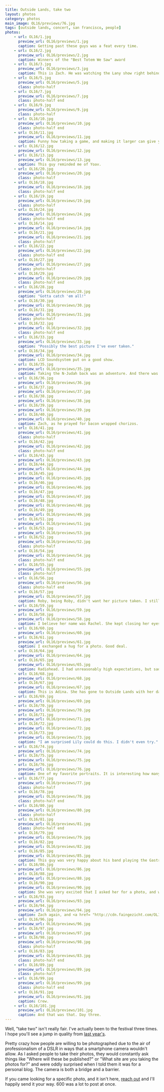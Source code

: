 ```yaml
---
title: Outside Lands, take two
layout: photos
category: photos
main_image: OL16/previews/76.jpg
tags: [outside lands, concert, san francisco, people]
photos:
    - url: OL16/1.jpg
      preview_url: OL16/previews/1.jpg
      caption: Getting past these guys was a feat every time.
    - url: OL16/2.jpg
      preview_url: OL16/previews/2.jpg
      caption: Winners of the "Best Totem We Saw" award
    - url: OL16/3.jpg
      preview_url: OL16/previews/3.jpg
      caption: This is Zach. He was watching the Lany show right behind us. Somehow, during the show I figured out that Lany actually <a href="https://en.wikipedia.org/wiki/LANY#Name">stands for Los Angeles/New York</a>.
    - url: OL16/5.jpg
      preview_url: OL16/previews/5.jpg
      class: photo-half
    - url: OL16/7.jpg
      preview_url: OL16/previews/7.jpg
      class: photo-half end
    - url: OL16/9.jpg
      preview_url: OL16/previews/9.jpg
      class: photo-half
    - url: OL16/10.jpg
      preview_url: OL16/previews/10.jpg
      class: photo-half end
    - url: OL16/11.jpg
      preview_url: OL16/previews/11.jpg
      caption: Funny how taking a game, and making it larger can give you a completely different experience.
    - url: OL16/12.jpg
      preview_url: OL16/previews/12.jpg
    - url: OL16/13.jpg
      preview_url: OL16/previews/13.jpg
      caption: This guy reminded me of Yoav.
    - url: OL16/20.jpg
      preview_url: OL16/previews/20.jpg
      class: photo-half
    - url: OL16/18.jpg
      preview_url: OL16/previews/18.jpg
      class: photo-half end
    - url: OL16/19.jpg
      preview_url: OL16/previews/19.jpg
      class: photo-half
    - url: OL16/24.jpg
      preview_url: OL16/previews/24.jpg
      class: photo-half end
    - url: OL16/14.jpg
      preview_url: OL16/previews/14.jpg
    - url: OL16/21.jpg
      preview_url: OL16/previews/21.jpg
      class: photo-half
    - url: OL16/22.jpg
      preview_url: OL16/previews/22.jpg
      class: photo-half end
    - url: OL16/27.jpg
      preview_url: OL16/previews/27.jpg
      class: photo-half
    - url: OL16/29.jpg
      preview_url: OL16/previews/29.jpg
      class: photo-half end
    - url: OL16/28.jpg
      preview_url: OL16/previews/28.jpg
      caption: "Gotta catch 'em all!"
    - url: OL16/30.jpg
      preview_url: OL16/previews/30.jpg
    - url: OL16/31.jpg
      preview_url: OL16/previews/31.jpg
      class: photo-half
    - url: OL16/32.jpg
      preview_url: OL16/previews/32.jpg
      class: photo-half end
    - url: OL16/33.jpg
      preview_url: OL16/previews/33.jpg
      caption: "Possibly the best picture I've ever taken."
    - url: OL16/34.jpg
      preview_url: OL16/previews/34.jpg
      caption: LCD Soundsystem put on a good show.
    - url: OL16/35.jpg
      preview_url: OL16/previews/35.jpg
      caption: Taking the N-Judah back was an adventure. And there was evening, and there was morning — the first day.
    - url: OL16/36.jpg
      preview_url: OL16/previews/36.jpg
    - url: OL16/37.jpg
      preview_url: OL16/previews/37.jpg
    - url: OL16/38.jpg
      preview_url: OL16/previews/38.jpg
    - url: OL16/39.jpg
      preview_url: OL16/previews/39.jpg
    - url: OL16/40.jpg
      preview_url: OL16/previews/40.jpg
      caption: Zach, as he prayed for bacon wrapped chorizos.
    - url: OL16/41.jpg
      preview_url: OL16/previews/41.jpg
      class: photo-half
    - url: OL16/42.jpg
      preview_url: OL16/previews/42.jpg
      class: photo-half end
    - url: OL16/43.jpg
      preview_url: OL16/previews/43.jpg
    - url: OL16/44.jpg
      preview_url: OL16/previews/44.jpg
    - url: OL16/45.jpg
      preview_url: OL16/previews/45.jpg
    - url: OL16/46.jpg
      preview_url: OL16/previews/46.jpg
    - url: OL16/47.jpg
      preview_url: OL16/previews/47.jpg
    - url: OL16/48.jpg
      preview_url: OL16/previews/48.jpg
    - url: OL16/49.jpg
      preview_url: OL16/previews/49.jpg
    - url: OL16/51.jpg
      preview_url: OL16/previews/51.jpg
    - url: OL16/53.jpg
      preview_url: OL16/previews/53.jpg
    - url: OL16/52.jpg
      preview_url: OL16/previews/52.jpg
      class: photo-half
    - url: OL16/54.jpg
      preview_url: OL16/previews/54.jpg
      class: photo-half end
    - url: OL16/55.jpg
      preview_url: OL16/previews/55.jpg
      class: photo-half
    - url: OL16/56.jpg
      preview_url: OL16/previews/56.jpg
      class: photo-half end
    - url: OL16/57.jpg
      preview_url: OL16/previews/57.jpg
      caption: Roby, being Roby, didn't want her picture taken. I still did.
    - url: OL16/59.jpg
      preview_url: OL16/previews/59.jpg
    - url: OL16/58.jpg
      preview_url: OL16/previews/58.jpg
      caption: I believe her name was Rachel. She kept closing her eyes.
    - url: OL16/60.jpg
      preview_url: OL16/previews/60.jpg
    - url: OL16/61.jpg
      preview_url: OL16/previews/61.jpg
      caption: I exchanged a hug for a photo. Good deal.
    - url: OL16/64.jpg
      preview_url: OL16/previews/64.jpg
    - url: OL16/65.jpg
      preview_url: OL16/previews/65.jpg
      caption: Radiohead. I had unreasonably high expectations, but sadly the new album is too quiet and slow to be good concert material. End of day two.
    - url: OL16/68.jpg
      preview_url: OL16/previews/68.jpg
    - url: OL16/67.jpg
      preview_url: OL16/previews/67.jpg
      caption: This is Adina. She has gone to Outside Lands with her dad the last 9 years.
    - url: OL16/69.jpg
      preview_url: OL16/previews/69.jpg
    - url: OL16/70.jpg
      preview_url: OL16/previews/70.jpg
    - url: OL16/71.jpg
      preview_url: OL16/previews/71.jpg
    - url: OL16/72.jpg
      preview_url: OL16/previews/72.jpg
    - url: OL16/73.jpg
      preview_url: OL16/previews/73.jpg
      caption: "I am surprised Lily could do this. I didn't even try."
    - url: OL16/74.jpg
      preview_url: OL16/previews/74.jpg
    - url: OL16/75.jpg
      preview_url: OL16/previews/75.jpg
    - url: OL16/76.jpg
      preview_url: OL16/previews/76.jpg
      caption: One of my favorite portraits. It is interesting how many emotions a picture of a stranger can show.
    - url: OL16/77.jpg
      preview_url: OL16/previews/77.jpg
      class: photo-half
    - url: OL16/78.jpg
      preview_url: OL16/previews/78.jpg
      class: photo-half end
    - url: OL16/80.jpg
      preview_url: OL16/previews/80.jpg
      class: photo-half
    - url: OL16/81.jpg
      preview_url: OL16/previews/81.jpg
      class: photo-half end
    - url: OL16/79.jpg
      preview_url: OL16/previews/79.jpg
    - url: OL16/82.jpg
      preview_url: OL16/previews/82.jpg
    - url: OL16/85.jpg
      preview_url: OL16/previews/85.jpg
      caption: This guy was very happy about his band playing the Gastromagic stage. If I am not mistaken, they are <a href="http://mustacheharbor.com/">Mustache Harbor</a>.
    - url: OL16/86.jpg
      preview_url: OL16/previews/86.jpg
    - url: OL16/88.jpg
      preview_url: OL16/previews/88.jpg
    - url: OL16/90.jpg
      preview_url: OL16/previews/90.jpg
      caption: She was very excited that I asked her for a photo, and we ended up taking like 5 or 6 different ones.
    - url: OL16/93.jpg
      preview_url: OL16/previews/93.jpg
    - url: OL16/94.jpg
      preview_url: OL16/previews/94.jpg
      caption: Zach again, and <a href= "http://cdn.faingezicht.com/OL16/95.jpg">again</a>.
    - url: OL16/96.jpg
      preview_url: OL16/previews/96.jpg
    - url: OL16/97.jpg
      preview_url: OL16/previews/97.jpg
    - url: OL16/98.jpg
      preview_url: OL16/previews/98.jpg
      class: photo-half
    - url: OL16/83.jpg
      preview_url: OL16/previews/83.jpg
      class: photo-half end
    - url: OL16/89.jpg
      preview_url: OL16/previews/89.jpg
      class: photo-half
    - url: OL16/99.jpg
      preview_url: OL16/previews/99.jpg
      class: photo-half end
    - url: OL16/91.jpg
      preview_url: OL16/previews/91.jpg
      caption: Crew.
    - url: OL16/101.jpg
      preview_url: OL16/previews/101.jpg
      caption: And that was that. Day three.
---
```

Well, "take two" isn't really fair. I've actually been to the festival three times. I hope you'll see a jump in quality from [last year's](/photos/2015/08/09/outside-lands/).

Pretty crazy how people are willing to be photographed due to the air of professionalism of a DSLR in ways that a smartphone camera wouldn't allow. As I asked people to take their photos, they would constantly ask things like "Where will these be published?" or "What site are you taking the photos for?" and were oddly surprised when I told them it was for a personal blog. The camera is both a bridge and a barrier.

If you came looking for a specific photo, and it isn't here, [reach out](/contact) and I'll happily send it your way. 600 was a lot to post at once.